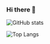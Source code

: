 ### Hi there 👋

![GitHub stats](https://github-readme-stats-clone-9wtm.vercel.app/api?username=tora223&theme=vue-dark&show_icons=true&count_private=True)

![Top Langs](https://github-readme-stats-clone-9wtm.vercel.app/api/top-langs/?username=tora223&layout=compact&theme=vue-dark&count_private=True)


<!--
**tora223/tora223** is a ✨ _special_ ✨ repository because its `README.md` (this file) appears on your GitHub profile.

Here are some ideas to get you started:

- 🔭 I’m currently working on ...
- 🌱 I’m currently learning ...
- 👯 I’m looking to collaborate on ...
- 🤔 I’m looking for help with ...
- 💬 Ask me about ...
- 📫 How to reach me: ...
- 😄 Pronouns: ...
- ⚡ Fun fact: ...
-->
